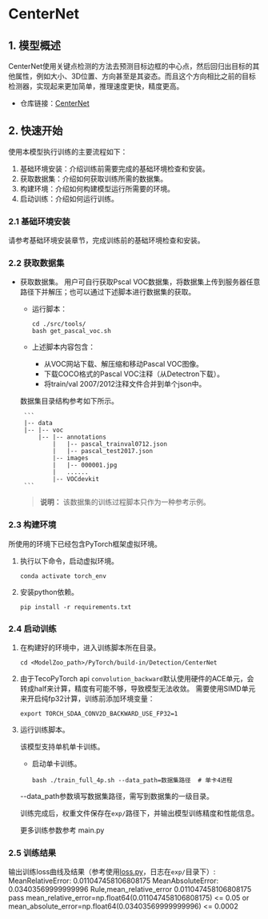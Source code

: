 # CenterNet

## 1. 模型概述
CenterNet使用关键点检测的方法去预测目标边框的中心点，然后回归出目标的其他属性，例如大小、3D位置、方向甚至是其姿态。而且这个方向相比之前的目标检测器，实现起来更加简单，推理速度更快，精度更高。
- 仓库链接：[CenterNet](https://github.com/xingyizhou/CenterNet)

## 2. 快速开始
使用本模型执行训练的主要流程如下：
1. 基础环境安装：介绍训练前需要完成的基础环境检查和安装。
2. 获取数据集：介绍如何获取训练所需的数据集。
3. 构建环境：介绍如何构建模型运行所需要的环境。
4. 启动训练：介绍如何运行训练。

### 2.1 基础环境安装

请参考基础环境安装章节，完成训练前的基础环境检查和安装。

### 2.2 获取数据集
- 获取数据集。
用户可自行获取Pscal VOC数据集，将数据集上传到服务器任意路径下并解压；也可以通过下述脚本进行数据集的获取。

     - 运行脚本：

       ~~~
       cd ./src/tools/
       bash get_pascal_voc.sh
       ~~~

     - 上述脚本内容包含：

       - 从VOC网站下载、解压缩和移动Pascal VOC图像。
       - 下载COCO格式的Pascal VOC注释（从Detectron下载）。
       - 将train/val 2007/2012注释文件合并到单个json中。

    数据集目录结构参考如下所示。

       ```
       |-- data
       |-- |-- voc
           |-- |-- annotations
               |   |-- pascal_trainval0712.json
               |   |-- pascal_test2017.json
               |-- images
               |   |-- 000001.jpg
               |   ......
               |-- VOCdevkit        
       ```

    > **说明：**
    > 该数据集的训练过程脚本只作为一种参考示例。

### 2.3 构建环境

所使用的环境下已经包含PyTorch框架虚拟环境。
1. 执行以下命令，启动虚拟环境。
    ```
    conda activate torch_env
    ```
2. 安装python依赖。
    ```
    pip install -r requirements.txt
    ```
### 2.4 启动训练
1. 在构建好的环境中，进入训练脚本所在目录。
    ```
    cd <ModelZoo_path>/PyTorch/build-in/Detection/CenterNet
    ```
2. 由于TecoPyTorch api `convolution_backward`默认使用硬件的ACE单元，会转成half来计算，精度有可能不够，导致模型无法收敛。
需要使用SIMD单元来开启纯fp32计算，训练前添加环境变量：
    ```
    export TORCH_SDAA_CONV2D_BACKWARD_USE_FP32=1
    ```
3. 运行训练脚本。

   该模型支持单机单卡训练。

    - 启动单卡训练。
      ```
      bash ./train_full_4p.sh --data_path=数据集路径  # 单卡4进程
      ```

   --data_path参数填写数据集路径，需写到数据集的一级目录。

   训练完成后，权重文件保存在`exp/`路径下，并输出模型训练精度和性能信息。

   更多训练参数参考 main.py

### 2.5 训练结果
输出训练loss曲线及结果（参考使用[loss.py](./loss.py)，日志在`exp/`目录下）:<br>
MeanRelativeError: 0.011047458106808175
MeanAbsoluteError: 0.03403569999999996
Rule,mean_relative_error 0.011047458106808175
pass mean_relative_error=np.float64(0.011047458106808175) <= 0.05 or mean_absolute_error=np.float64(0.03403569999999996) <= 0.0002
